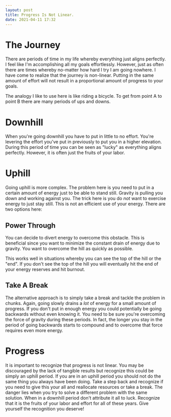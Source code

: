 ```yaml
---
layout: post
title: Progress Is Not Linear.
date: 2021-04-11 17:32
---
```


# The Journey

There are periods of time in my life whereby everything just aligns perfectly. I feel like I'm
accomplishing all my goals effortlessly. However, just as often there are times whereby no-matter
how hard I try I am going nowhere. I have come to realize that the journey is non-linear. Putting in
the same amount of effort will not result in a proportional amount of progress to your goals.

The analogy I like to use here is like riding a bicycle. To get from point A to point B there are
many periods of ups and downs.

# Downhill

When you're going downhill you have to put in little to no effort. You're levering the effort you've
put in previously to put you in a higher elevation. During this period of time you can be seen as
"lucky" as everything aligns perfectly. However, it is often just the fruits of your labor.

# Uphill

Going uphill is more complex. The problem here is you need to put in a certain amount of energy just
to be able to stand still. Gravity is pulling you down and working against you. The trick here is
you do *not* want to exercise energy to just stay still. This is not an efficient use of your
energy. There are two options here:

## Power Through

You can decide to divert energy to overcome this obstacle. This is beneficial since you want to
minimize the constant drain of energy due to gravity. You want to overcome the hill as quickly as
possible.

This works well in situations whereby you can see the top of the hill or the "end". If you don't see
the top of the hill you will eventually hit the end of your energy reserves and hit burnout.

## Take A Break

The alternative approach is to simply take a break and tackle the problem in chunks. Again, going
slowly drains a *lot* of energy for a small amount of progress. If you don't put in enough energy
you could potentially be going backwards without even knowing it. You need to be sure you're
overcoming the force of gravity during these periods. In fact, the longer you stay in the period of
going backwards starts to compound and to overcome that force requires even more energy.

# Progress

It is important to recognize that progress is not linear. You may be discouraged by the lack of
tangible results but recognize this could be simply an uphill period. If you are in an uphill period
you should not do the same thing you always have been doing. Take a step back and recognize if you
need to give this your all and reallocate resources or take a break. The danger lies when you try to
solve a different problem with the same solution. When in a downhill period don't attribute it all
to luck. Recognize that it is the fruits of your labor and effort for all of these years. Give
yourself the recognition you deserve!
